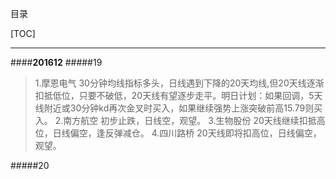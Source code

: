 目录

[TOC]

***

####**201612**
#####19
>1.摩恩电气 30分钟均线指标多头，日线遇到下降的20天均线,但20天线逐渐扣抵低位，只要不破低，20天线有望逐步走平。明日计划：如果回调，5天线附近或30分钟kd再次金叉时买入，如果继续强势上涨突破前高15.79则买入。
>2.南方航空 初步止跌，日线空，观望。
>3.生物股份 20天线继续扣抵高位，日线偏空，逢反弹减仓。
>4.四川路桥 20天线即将扣高位，日线偏空，观望。

#####20